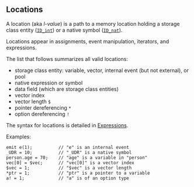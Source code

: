 ## Locations

A location (aka *l-value*) is a path to a memory location holding a storage
class entity ([`ID_int`](#TODO)) or a native symbol ([`ID_nat`](#TODO)).

Locations appear in assignments, event manipulation, iterators, and
expressions.

The list that follows summarizes all valid locations:

- storage class entity: variable, vector, internal event (but not external), or pool
- native expression or symbol
- data field (which are storage class entities)
- vector index
- vector length `$`
- pointer dereferencing `*`
- option dereferencing `!`

The syntax for locations is detailed in [Expressions](#TODO).

Examples:

```ceu
emit e(1);          // "e" is an internal event
_UDR = 10;          // "_UDR" is a native symbol
person.age = 70;    // "age" is a variable in "person"
vec[0] = $vec;      // "vec[0]" is a vector index
$vec = 1;           // "$vec" is a vector length
*ptr = 1;           // "ptr" is a pointer to a variable
a! = 1;             // "a" is of an option type
```
